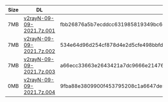 |    Size   |     DL  | sha512sum |
|  ---  |  ---  |  ---  |
| 7MB | [v2rayN-09-09-2021.7z.001](https://cdn.jsdelivr.net/gh/googleians/v2rayN@main/v2rayN-09-09-2021.7z.001) | fbb26876a5b7ecddcc631985819349bc6ebe3012eda3a2e682ac4ed236a2d7b9087f3aaf1ecf9b38b2a9aeb14e30918cdab64439a5b21322ed6ac3f9055cb215 |
| 7MB | [v2rayN-09-09-2021.7z.002](https://cdn.jsdelivr.net/gh/googleians/v2rayN@main/v2rayN-09-09-2021.7z.002) | 534e64d96d254cf878d4e2d5cfe498bbfd2374fa3d28d436d1eda09ba014657d8646a372b5787c7d3d02672778a787a541a2573c1c980d27a73584b2eb7389a4 |
| 7MB | [v2rayN-09-09-2021.7z.003](https://cdn.jsdelivr.net/gh/googleians/v2rayN@main/v2rayN-09-09-2021.7z.003) | a66ecc33663e2643421a7dc9666e21476f041e492792d20cf44a78c3e0c93bdaafce5939868c37ea66457ad48394609de3722d75d58a85a863411b06f8deeb66 |
| 0MB | [v2rayN-09-09-2021.7z.004](https://cdn.jsdelivr.net/gh/googleians/v2rayN@main/v2rayN-09-09-2021.7z.004) | 9fba88e3809900f453795208c1a6647de5781e6e0d0132bf525696be926d86bea1b773e9392b15dc10f27f70fae3eaaad835c4cd2a5e4be5ae25a80c60b088ee |
